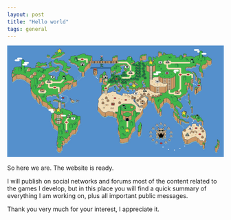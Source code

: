 ```yaml
---
layout: post
title: "Hello world"
tags: general
---
```


![Header image](assets/posts/2020-08-23-hello_world/header.jpg)

So here we are. The website is ready.

I will publish on social networks and forums most of the content related to the games I develop, but in this place you will find a quick summary of everything I am working on, plus all important public messages.

Thank you very much for your interest, I appreciate it.
